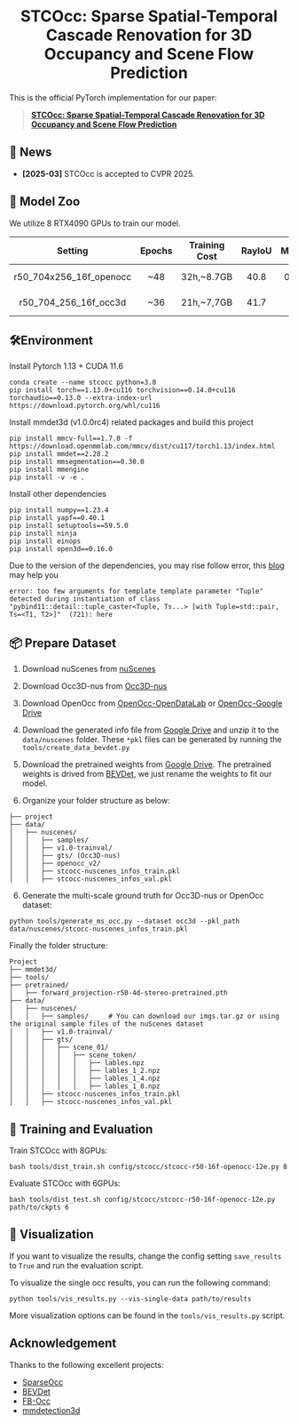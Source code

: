 # <center> STCOcc: Sparse Spatial-Temporal Cascade Renovation for 3D Occupancy and Scene Flow Prediction </center>

This is the official PyTorch implementation for our paper:

> [**STCOcc: Sparse Spatial-Temporal Cascade Renovation for 3D Occupancy and Scene Flow Prediction**](https://arxiv.org/abs/2504.19749)


## 🚀 News

* **[2025-03]** STCOcc is accepted to CVPR 2025.

## 🤗 Model Zoo

We utilize 8 RTX4090 GPUs to train our model.

|         Setting         | Epochs | Training Cost | RayIoU | MAVE |                                                Weights                                                | 
|:-----------------------:|:------:|:-------------:|:------:|:----:|-------------------------------------------------------------------------------------------------------|
| r50_704x256_16f_openocc |  ~48   |  32h,~8.7GB   |  40.8  | 0.44 | [Google-drive](https://drive.google.com/file/d/1_Ici4fsOk30Eqtc-nqUMcsj8NGi_dcxe/view?usp=drive_link) |
|  r50_704_256_16f_occ3d  |  ~36   |  21h,~7,7GB   |  41.7  |  -   | [Google-drive](https://drive.google.com/file/d/1ZbjYlzq9B7b_ac8lLXP_1gV7TRzL1TvX/view?usp=drive_link)                                            |

## 🛠️Environment

Install Pytorch 1.13 + CUDA 11.6

```setup
conda create --name stcocc python=3.8
pip install torch==1.13.0+cu116 torchvision==0.14.0+cu116 torchaudio==0.13.0 --extra-index-url https://download.pytorch.org/whl/cu116
```

Install mmdet3d (v1.0.0rc4) related packages and build this project
```setup
pip install mmcv-full==1.7.0 -f https://download.openmmlab.com/mmcv/dist/cu117/torch1.13/index.html
pip install mmdet==2.28.2
pip install mmsegmentation==0.30.0
pip install mmengine
pip install -v -e .
```

Install other dependencies
```setup
pip install numpy==1.23.4
pip install yapf==0.40.1
pip install setuptools==59.5.0
pip install ninja
pip install einops
pip install open3d==0.16.0
```

Due to the version of the dependencies, you may rise follow error, this [blog](https://blog.csdn.net/lzzzzzzm/article/details/133890916?spm=1001.2014.3001.5501) may help you
```error
error: too few arguments for template template parameter "Tuple" detected during instantiation of class "pybind11::detail::tuple_caster<Tuple, Ts...> [with Tuple=std::pair, Ts=<T1, T2>]"  (721): here
```

## 📦 Prepare Dataset

1. Download nuScenes from [nuScenes](https://www.nuscenes.org/nuscenes) 

2. Download Occ3D-nus from [Occ3D-nus](https://drive.google.com/file/d/1kiXVNSEi3UrNERPMz_CfiJXKkgts_5dY/view?usp=drive_link)

3. Download OpenOcc from [OpenOcc-OpenDataLab](https://opendatalab.com/OpenDriveLab/CVPR24-Occ-Flow-Challenge/tree/main) 
or [OpenOcc-Google Drive](https://drive.google.com/drive/folders/1lpqjXZRKEvNHFhsxTf0MOE13AZ3q4bTq)

4. Download the generated info file from [Google Drive](https://drive.google.com/file/d/1KP25b3excY4N-3rqfkijuUmJLZeMwxZw/view?usp=sharing)
and unzip it to the `data/nuscenes` folder. These `*pkl` files can be generated by running the `tools/create_data_bevdet.py`

5. Download the pretrained weights from [Google Drive](https://drive.google.com/file/d/18Mxghwok1mlD1Pu2b16jjE13tszaxJUr/view?usp=drive_link).
The pretrained weights is drived from [BEVDet](https://github.com/HuangJunJie2017/BEVDet), we just rename the weights to fit our model.

5. Organize your folder structure as below:

```
├── project
├── data/
│   ├── nuscenes/
│   │   ├── samples/ 
│   │   ├── v1.0-trainval/
│   │   ├── gts/ (Occ3D-nus)
│   │   ├── openocc_v2/
│   │   ├── stcocc-nuscenes_infos_train.pkl
│   │   ├── stcocc-nuscenes_infos_val.pkl
```

6. Generate the multi-scale ground truth for Occ3D-nus or OpenOcc dataset:
```generate_multi-scale-gt
python tools/generate_ms_occ.py --dataset occ3d --pkl_path data/nuscenes/stcocc-nuscenes_infos_train.pkl
```

Finally the folder structure:

```
Project
├── mmdet3d/
├── tools/
├── pretrained/
│   ├── forward_projection-r50-4d-stereo-pretrained.pth
├── data/
│   ├── nuscenes/
│   │   ├── samples/     # You can download our imgs.tar.gz or using the original sample files of the nuScenes dataset
│   │   ├── v1.0-trainval/
│   │   ├── gts/
│   │   │   ├── scene_01/
│   │   │   │   ├── scene_token/
│   │   │   │   │   ├── lables.npz
│   │   │   │   │   ├── lables_1_2.npz
│   │   │   │   │   ├── lables_1_4.npz
│   │   │   │   │   ├── lables_1_8.npz
│   │   ├── stcocc-nuscenes_infos_train.pkl
│   │   ├── stcocc-nuscenes_infos_val.pkl
```

## 🎇 Training and Evaluation

Train STCOcc with 8GPUs:

```train
bash tools/dist_train.sh config/stcocc/stcocc-r50-16f-openocc-12e.py 8
```

Evaluate STCOcc with 6GPUs:

```eval
bash tools/dist_test.sh config/stcocc/stcocc-r50-16f-openocc-12e.py path/to/ckpts 6
```

## 🎥 Visualization
If you want to visualize the results, change the config setting `save_results` to `True` and run the evaluation script.

To visualize the single occ results, you can run the following command:
```visualize
python tools/vis_results.py --vis-single-data path/to/results
```
More visualization options can be found in the `tools/vis_results.py` script.


## Acknowledgement

Thanks to the following excellent projects:

- [SparseOcc](https://github.com/MCG-NJU/SparseOcc)
- [BEVDet](https://github.com/HuangJunJie2017/BEVDet)
- [FB-Occ](https://github.com/NVlabs/FB-BEV)
- [mmdetection3d](https://github.com/open-mmlab/mmdetection3d)
